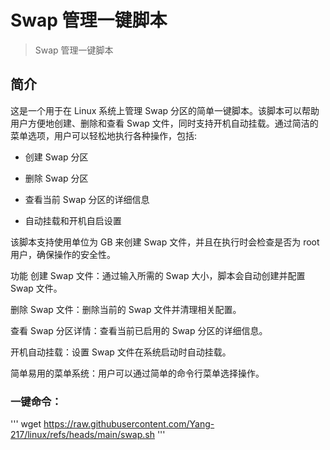 # **Swap 管理一键脚本**

> Swap 管理一键脚本

## 简介
这是一个用于在 Linux 系统上管理 Swap 分区的简单一键脚本。该脚本可以帮助用户方便地创建、删除和查看 Swap 文件，同时支持开机自动挂载。通过简洁的菜单选项，用户可以轻松地执行各种操作，包括:

- 创建 Swap 分区

- 删除 Swap 分区

- 查看当前 Swap 分区的详细信息

- 自动挂载和开机自启设置

该脚本支持使用单位为 GB 来创建 Swap 文件，并且在执行时会检查是否为 root 用户，确保操作的安全性。

功能
创建 Swap 文件：通过输入所需的 Swap 大小，脚本会自动创建并配置 Swap 文件。

删除 Swap 文件：删除当前的 Swap 文件并清理相关配置。

查看 Swap 分区详情：查看当前已启用的 Swap 分区的详细信息。

开机自动挂载：设置 Swap 文件在系统启动时自动挂载。

简单易用的菜单系统：用户可以通过简单的命令行菜单选择操作。

### 一键命令：

''' 
wget https://raw.githubusercontent.com/Yang-217/linux/refs/heads/main/swap.sh 
'''
